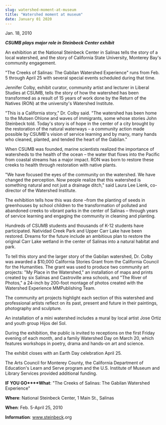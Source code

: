 ```yaml
---
slug: watershed-moment-at-museum
title: "Watershed moment at museum"
date: January 01 2020
---
```


<p>Jan. 18, 2010
</p><p><strong><em>CSUMB plays major role in Steinbeck Center exhibit</em></strong>
</p><p>An exhibition at the National Steinbeck Center in Salinas tells the story of a local watershed, and the story of California State University, Monterey Bay's community engagement.
</p><p>"The Creeks of Salinas: The Gabilan Watershed Experience" runs from Feb. 5 through April 25 with several special events scheduled during that time.
</p><p>Jennifer Colby, exhibit curator, community artist and lecturer in Liberal Studies at CSUMB, tells the story of how the watershed has been transformed as a result of 15 years of work done by the Return of the Natives (RON) at the university's Watershed Institute.
</p><p>"This is a California story," Dr. Colby said. "The watershed has been home to the Mutsen Ohlone and waves of immigrants, some whose stories John Steinbeck told. Today's story is of hope in the center of a city brought by the restoration of the natural waterways – a community action made possible by CSUMB's vision of service learning and by many, many hands who cleaned, planted, and tended the heart of the Gabilan."
</p><p>When CSUMB was founded, marine scientists realized the importance of watersheds to the health of the ocean – the water that flows into the Pacific from coastal streams has a major impact. RON was born to restore these creeks to health through restoration with native plants.
</p><p>"We have focused the eyes of the community on the watershed. We have changed the perception. Now people realize that this watershed is something natural and not just a drainage ditch," said Laura Lee Lienk, co-director of the Watershed Institute.
</p><p>The exhibition tells how this was done –from the planting of seeds in greenhouses by school children to the transformation of polluted and abandoned creeks to vibrant parks in the center of Salinas – through years of service learning and engaging the community in cleaning and planting.
</p><p>Hundreds of CSUMB students and thousands of K-12 students have participated. Natividad Creek Park and Upper Carr Lake have been restored. Dreams for the future include an ambitious plan to restore the original Carr Lake wetland in the center of Salinas into a natural habitat and park. 
</p><p>To tell this story and the larger story of the Gabilan watershed, Dr. Colby was awarded a $10,000 California Stories Grant from the California Council for the Humanities. The grant was used to produce two community art projects: "My Place in the Watershed," an installation of maps and prints created by six Salinas and Castroville area schools, and "The River of Photos," a 24-inch by 200-foot montage of photos created with the Watershed Experience MMPublishing Team.
</p><p>The community art projects highlight each section of this watershed and professional artists reflect on its past, present and future in their paintings, photography and sculpture.
</p><p>An installation of a mini watershed includes a mural by local artist Jose Ortiz and youth group Hijos del Sol.
</p><p>During the exhibition, the public is invited to receptions on the first Friday evening of each month, and a family Watershed Day on March 20, which features workshops in poetry, drama and hands-on art and science.
</p><p>The exhibit closes with an Earth Day celebration April 25.
</p><p>The Arts Council for Monterey County, the California Department of Education's Learn and Serve program and the U.S. Institute of Museum and Library Services provided additional funding.
</p><p><strong>IF YOU GO****What</strong>: "The Creeks of Salinas: The Gabilan Watershed Experience"
</p><p><strong>Where</strong>: National Steinbeck Center, 1 Main St., Salinas
</p><p><strong>When</strong>: Feb. 5-April 25, 2010
</p><p><strong>Information</strong>: <a href="http://www.steinbeck/">www.steinbeck</a>.org
</p>
